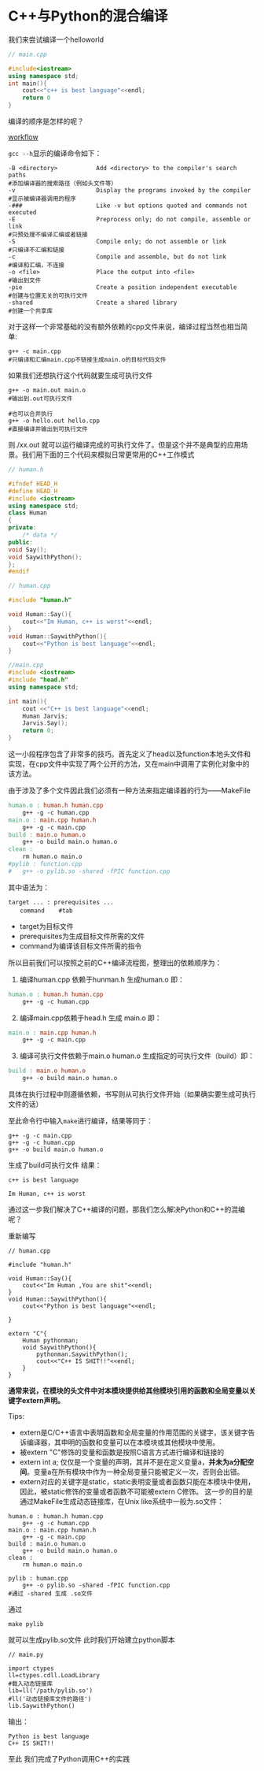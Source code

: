 # C++与Python的混合编译

我们来尝试编译一个helloworld

```c++
// main.cpp

#include<iostream>
using namespace std;
int main(){
    cout<<"c++ is best language"<<endl;
    return 0
}
```

编译的顺序是怎样的呢？

[workflow](/column/basic_cs/compile/compile_flow.png)

`gcc --h`显示的编译命令如下：
```
-B <directory>           Add <directory> to the compiler's search paths
#添加编译器的搜索路径（例如头文件等）
-v                       Display the programs invoked by the compiler
#显示被编译器调用的程序
-###                     Like -v but options quoted and commands not executed
-E                       Preprocess only; do not compile, assemble or link
#只预处理不编译汇编或者链接
-S                       Compile only; do not assemble or link
#只编译不汇编和链接
-c                       Compile and assemble, but do not link
#编译和汇编，不连接
-o <file>                Place the output into <file>
#输出到文件
-pie                     Create a position independent executable
#创建与位置无关的可执行文件
-shared                  Create a shared library
#创建一个共享库
```

对于这样一个非常基础的没有额外依赖的cpp文件来说，编译过程当然也相当简单:

```shell
g++ -c main.cpp
#只编译和汇编main.cpp不链接生成main.o的目标代码文件
```

如果我们还想执行这个代码就要生成可执行文件

```shell
g++ -o main.out main.o
#输出到.out可执行文件

#也可以合并执行
g++ -o hello.out hello.cpp
#直接编译并输出到可执行文件
```

则./xx.out 就可以运行编译完成的可执行文件了。但是这个并不是典型的应用场景。我们用下面的三个代码来模拟日常更常用的C++工作模式

```c++
// human.h

#ifndef HEAD_H
#define HEAD_H
#include <iostream>
using namespace std;
class Human
{
private:
    /* data */
public:
void Say();
void SaywithPython();
};
#endif
```

```c++
// human.cpp

#include "human.h"

void Human::Say(){
    cout<<"Im Human, c++ is worst"<<endl;
}
void Human::SaywithPython(){
    cout<<"Python is best language"<<endl;
}
```

```c++
//main.cpp
#include <iostream>
#include "head.h"
using namespace std;

int main(){
    cout <<"C++ is best language"<<endl;
    Human Jarvis;
    Jarvis.Say();
    return 0;
}
```
这一小段程序包含了非常多的技巧。首先定义了head以及function本地头文件和实现，在cpp文件中实现了两个公开的方法，又在main中调用了实例化对象中的该方法。

由于涉及了多个文件因此我们必须有一种方法来指定编译器的行为——MakeFile

```makefile
human.o : human.h human.cpp
	g++ -g -c human.cpp
main.o : main.cpp human.h
	g++ -g -c main.cpp
build : main.o human.o
	g++ -o build main.o human.o
clean :
	rm human.o main.o
#pylib : function.cpp
#   g++ -o pylib.so -shared -fPIC function.cpp
```
其中语法为：

```
target ... : prerequisites ...
　　command    #tab
```

* target为目标文件
* prerequisites为生成目标文件所需的文件
* command为编译该目标文件所需的指令

所以目前我们可以按照之前的C++编译流程图，整理出的依赖顺序为： 

1. 编译human.cpp 依赖于hunman.h 生成human.o 即：

```makefile
human.o : human.h human.cpp
    g++ -g -c human.cpp

```
2. 编译main.cpp依赖于head.h 生成 main.o 即：
```makefile
main.o : main.cpp human.h
    g++ -g -c main.cpp

```

3. 编译可执行文件依赖于main.o human.o 生成指定的可执行文件（build）即：

```makefile
build : main.o human.o
    g++ -o build main.o human.o
```

具体在执行过程中则遵循依赖，书写则从可执行文件开始（如果确实要生成可执行文件的话）

至此命令行中输入`make`进行编译，结果等同于：

```shell
g++ -g -c main.cpp
g++ -g -c human.cpp
g++ -o build main.o human.o
```

生成了build可执行文件 结果：

```
c++ is best language

Im Human, c++ is worst
```

通过这一步我们解决了C++编译的问题，那我们怎么解决Python和C++的混编呢？

重新编写

```
// human.cpp

#include "human.h"

void Human::Say(){
    cout<<"Im Human ,You are shit"<<endl;
}
void Human::SaywithPython(){
    cout<<"Python is best language"<<endl;

}

extern "C"{
    Human pythonman;
    void SaywithPython(){
        pythonman.SaywithPython();
        cout<<"C++ IS SHIT!!"<<endl;
    }
}

```

**通常来说，在模块的头文件中对本模块提供给其他模块引用的函数和全局变量以关键字extern声明。**

Tips:

* extern是C/C++语言中表明函数和全局变量的作用范围的关键字，该关键字告诉编译器，其申明的函数和变量可以在本模块或其他模块中使用。
* 被extern "C"修饰的变量和函数是按照C语言方式进行编译和链接的
* extern int a; 仅仅是一个变量的声明，其并不是在定义变量a，**并未为a分配空间**。变量a在所有模块中作为一种全局变量只能被定义一次，否则会出错。
* extern对应的关键字是static，static表明变量或者函数只能在本模块中使用，因此，被static修饰的变量或者函数不可能被extern C修饰。
这一步的目的是通过MakeFile生成动态链接库，在Unix like系统中一般为.so文件：

```
human.o : human.h human.cpp
	g++ -g -c human.cpp
main.o : main.cpp human.h
	g++ -g -c main.cpp
build : main.o human.o
	g++ -o build main.o human.o
clean :
	rm human.o main.o

pylib : human.cpp
    g++ -o pylib.so -shared -fPIC function.cpp
#通过 -shared 生成 .so文件
```

通过

```
make pylib
```

就可以生成pylib.so文件 此时我们开始建立python脚本

```
// main.py

import ctypes
ll=ctypes.cdll.LoadLibrary
#载入动态链接库
lib=ll('/path/pylib.so')
#ll('动态链接库文件的路径')
lib.SaywithPython()
```

输出：

```
Python is best language
C++ IS SHIT!!
```

至此 我们完成了Python调用C++的实践